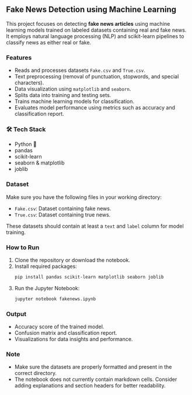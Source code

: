 
##  Fake News Detection using Machine Learning

This project focuses on detecting **fake news articles** using machine learning models trained on labeled datasets containing real and fake news. It employs natural language processing (NLP) and scikit-learn pipelines to classify news as either real or fake.

###  Features

- Reads and processes datasets `Fake.csv` and `True.csv`.
- Text preprocessing (removal of punctuation, stopwords, and special characters).
- Data visualization using `matplotlib` and `seaborn`.
- Splits data into training and testing sets.
- Trains machine learning models for classification.
- Evaluates model performance using metrics such as accuracy and classification report.

### 🛠 Tech Stack

- Python 🐍
- pandas
- scikit-learn
- seaborn & matplotlib
- joblib

###  Dataset

Make sure you have the following files in your working directory:

- `Fake.csv`: Dataset containing fake news.
- `True.csv`: Dataset containing true news.

These datasets should contain at least a `text` and `label` column for model training.

###  How to Run

1. Clone the repository or download the notebook.
2. Install required packages:
   ```bash
   pip install pandas scikit-learn matplotlib seaborn joblib
   ```
3. Run the Jupyter Notebook:
   ```bash
   jupyter notebook fakenews.ipynb
   ```

###  Output

- Accuracy score of the trained model.
- Confusion matrix and classification report.
- Visualizations for data insights and performance.

###  Note

- Make sure the datasets are properly formatted and present in the correct directory.
- The notebook does not currently contain markdown cells. Consider adding explanations and section headers for better readability.
